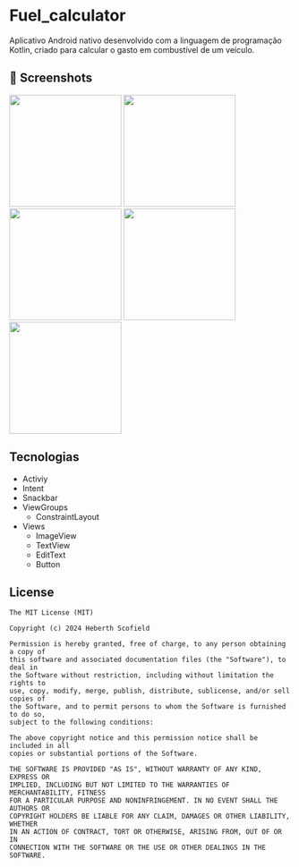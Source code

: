 # Fuel_calculator
Aplicativo Android nativo desenvolvido com a linguagem de programação Kotlin, criado para calcular o gasto em combustível de um veículo.
 
## :camera_flash: Screenshots
<img src="https://github.com/user-attachments/assets/3c02cf83-d90a-4d4d-9371-2ca7236c9352" width=200/>
<img src="https://github.com/user-attachments/assets/392ae77d-90c4-4128-8ba9-becf9f21dd6d" width=200/>
<img src="https://github.com/user-attachments/assets/3d4cd0a3-f03a-4ba5-803a-0534c3f7ca1e" width=200/>
<img src="https://github.com/user-attachments/assets/4ae76bae-22fa-4a2c-be8b-2ba13a4cdef6" width=200/>
<img src="https://github.com/user-attachments/assets/18a6ea7e-b031-4bf9-89ca-b1f50fe74dcf" width=200/>

## Tecnologias

- Activiy
- Intent
- Snackbar
- ViewGroups
  - ConstraintLayout
- Views
  - ImageView
  - TextView
  - EditText
  - Button
 
 ## License
```
The MIT License (MIT)

Copyright (c) 2024 Heberth Scofield

Permission is hereby granted, free of charge, to any person obtaining a copy of
this software and associated documentation files (the "Software"), to deal in
the Software without restriction, including without limitation the rights to
use, copy, modify, merge, publish, distribute, sublicense, and/or sell copies of
the Software, and to permit persons to whom the Software is furnished to do so,
subject to the following conditions:

The above copyright notice and this permission notice shall be included in all
copies or substantial portions of the Software.

THE SOFTWARE IS PROVIDED "AS IS", WITHOUT WARRANTY OF ANY KIND, EXPRESS OR
IMPLIED, INCLUDING BUT NOT LIMITED TO THE WARRANTIES OF MERCHANTABILITY, FITNESS
FOR A PARTICULAR PURPOSE AND NONINFRINGEMENT. IN NO EVENT SHALL THE AUTHORS OR
COPYRIGHT HOLDERS BE LIABLE FOR ANY CLAIM, DAMAGES OR OTHER LIABILITY, WHETHER
IN AN ACTION OF CONTRACT, TORT OR OTHERWISE, ARISING FROM, OUT OF OR IN
CONNECTION WITH THE SOFTWARE OR THE USE OR OTHER DEALINGS IN THE SOFTWARE.
```
